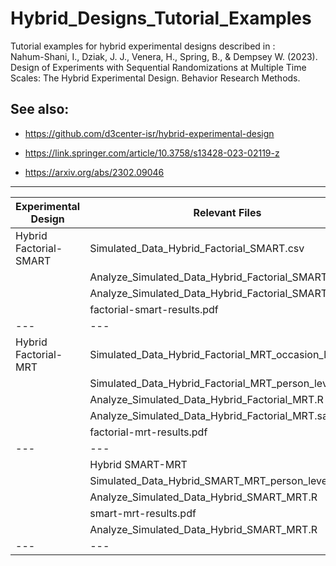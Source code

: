 # Hybrid_Designs_Tutorial_Examples
Tutorial examples for hybrid experimental designs described in :  
Nahum-Shani, I., Dziak, J. J., Venera, H., Spring, B., & Dempsey W. (2023). 
Design of Experiments with Sequential Randomizations at Multiple Time Scales: 
The Hybrid Experimental Design. Behavior Research Methods.


## See also:

- https://github.com/d3center-isr/hybrid-experimental-design

- https://link.springer.com/article/10.3758/s13428-023-02119-z

- https://arxiv.org/abs/2302.09046

---
| Experimental Design | Relevant Files | 
| --- | --- |
| Hybrid Factorial-SMART | Simulated_Data_Hybrid_Factorial_SMART.csv |
| | Analyze_Simulated_Data_Hybrid_Factorial_SMART.R |
| | Analyze_Simulated_Data_Hybrid_Factorial_SMART.sas |
| | factorial-smart-results.pdf |
| --- | --- |
| Hybrid Factorial-MRT | Simulated_Data_Hybrid_Factorial_MRT_occasion_level.csv | 
| | Simulated_Data_Hybrid_Factorial_MRT_person_level.csv | 
| | Analyze_Simulated_Data_Hybrid_Factorial_MRT.R | 
| | Analyze_Simulated_Data_Hybrid_Factorial_MRT.sas | 
| | factorial-mrt-results.pdf |
| --- | --- |
| | Hybrid SMART-MRT | Simulated_Data_Hybrid_SMART_MRT_occasion_level.csv | 
| | Simulated_Data_Hybrid_SMART_MRT_person_level.csv | 
| | Analyze_Simulated_Data_Hybrid_SMART_MRT.R | 
| | smart-mrt-results.pdf |
| | Analyze_Simulated_Data_Hybrid_SMART_MRT.R |
| --- | --- |

